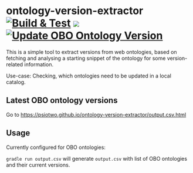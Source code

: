 # ontology-version-extractor [![Build & Test](https://github.com/psiotwo/ontology-version-extractor/actions/workflows/build.yml/badge.svg)](https://github.com/psiotwo/ontology-version-extractor/actions/workflows/build.yml) [![](https://jitpack.io/v/psiotwo/ontology-version-extractor.svg)](https://jitpack.io/#psiotwo/ontology-version-extractor) [![Update OBO Ontology Version](https://github.com/psiotwo/ontology-version-extractor/actions/workflows/update-obo-status.yml/badge.svg)](https://github.com/psiotwo/ontology-version-extractor/actions/workflows/update-obo-status.yml)
This is a simple tool to extract versions from web ontologies, based on fetching and analysing a starting snippet of the ontology for some version-related information.

Use-case: Checking, which ontologies need to be updated in a local catalog.

## Latest OBO ontology versions

Go to https://psiotwo.github.io/ontology-version-extractor/output.csv.html

## Usage

Currently configured for OBO ontologies:

`gradle run output.csv` will generate `output.csv` with list of OBO ontologies and their current versions.
